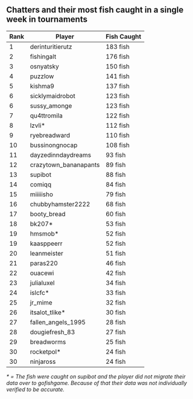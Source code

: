 ## Chatters and their most fish caught in a single week in tournaments

| Rank | Player | Fish Caught |
|------|--------|-------------|
| 1 | derinturitierutz | 183 fish |
| 2 | fishingalt | 176 fish |
| 3 | osnyatsky | 150 fish |
| 4 | puzzlow | 141 fish |
| 5 | kishma9 | 137 fish |
| 6 | sicklymaidrobot | 123 fish |
| 6 | sussy_amonge | 123 fish |
| 7 | qu4ttromila | 122 fish |
| 8 | lzvli* | 112 fish |
| 9 | ryebreadward | 110 fish |
| 10 | bussinongnocap | 108 fish |
| 11 | dayzedinndaydreams | 93 fish |
| 12 | crazytown_bananapants | 89 fish |
| 13 | supibot | 88 fish |
| 14 | comiqq | 84 fish |
| 15 | miiiiisho | 79 fish |
| 16 | chubbyhamster2222 | 68 fish |
| 17 | booty_bread | 60 fish |
| 18 | bk207* | 53 fish |
| 19 | hmsmob* | 52 fish |
| 19 | kaasppeerr | 52 fish |
| 20 | leanmeister | 51 fish |
| 21 | paras220 | 46 fish |
| 22 | ouacewi | 42 fish |
| 23 | julialuxel | 34 fish |
| 24 | islcfc* | 33 fish |
| 25 | jr_mime | 32 fish |
| 26 | itsalot_tlike* | 30 fish |
| 27 | fallen_angels_1995 | 28 fish |
| 28 | dougiefresh_83 | 27 fish |
| 29 | breadworms | 25 fish |
| 30 | rocketpol* | 24 fish |
| 30 | ninjaross | 24 fish |

_* = The fish were caught on supibot and the player did not migrate their data over to gofishgame. Because of that their data was not individually verified to be accurate._
